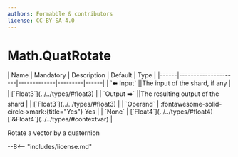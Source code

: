 ```yaml
---
authors: Formabble & contributors
license: CC-BY-SA-4.0
---
```



# Math.QuatRotate

<div class="sh-parameters" markdown="1">
| Name | Mandatory | Description | Default | Type |
|------|---------------------|-------------|---------|------|
| `⬅️ Input` ||The input of the shard, if any | | [`Float3`](../../types/#float3) |
| `Output ➡️` ||The resulting output of the shard | | [`Float3`](../../types/#float3) |
| `Operand` | :fontawesome-solid-circle-xmark:{title="Yes"} Yes  |  | `None` | [`Float4`](../../types/#float4)[`&Float4`](../../types/#contextvar) |

</div>

Rotate a vector by a quaternion

--8<-- "includes/license.md"

